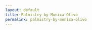 ```yaml
---
layout: default
title: Palmistry by Monica Olivo
permalink: palmistry-by-monica-olivo
---
```

<!-- Add an essay or interpretive material below this line,
using HTML or markdown.  Do not modify this file above this line -->
